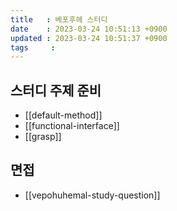 ```yaml
---
title   : 베포후헤 스터디
date    : 2023-03-24 10:51:13 +0900
updated : 2023-03-24 10:51:37 +0900
tags     : 
---
```


## 스터디 주제 준비

- [[default-method]]
- [[functional-interface]]
- [[grasp]]

## 면접
- [[vepohuhemal-study-question]]